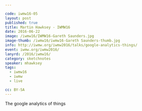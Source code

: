 ```yaml
---

code: iwmw16-05
layout: post
published: true
title: Martin Hawksey - IWMW16
date: 2016-06-22
image: /iwmw16/IWMW16-Gareth Saunders.jpg
image-thumb: /iwmw16/iwmw16-Gareth Saunders-thumb.jpg
info: http://iwmw.org/iwmw2016/talks/google-analytics-things/
event: iwmw.org/iwmw2016/
lanyrd: /2016/iwmw16/
category: sketchnotes
speaker: mhawksey
tags:
  - iwmw16
  - iwmw
  - live

cc: BY-SA
---
```


The google analytics of things
